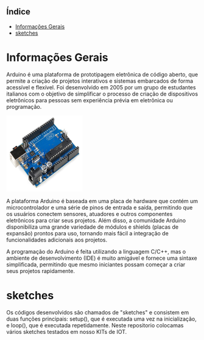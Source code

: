 
## Índice
* [Informações Gerais](#Informações_Gerais)
* [sketches](#sketches)

# Informações Gerais

Arduino é uma plataforma de prototipagem eletrônica de código aberto, que permite a criação de projetos interativos e sistemas embarcados de forma acessível e flexível. Foi desenvolvido em 2005 por um grupo de estudantes italianos com o objetivo de simplificar o processo de criação de dispositivos eletrônicos para pessoas sem experiência prévia em eletrônica ou programação.

<img src="https://github.com/Epaminondaslage/Arduino-Uno/blob/master/Figuras/Arduino%20Uno%20R3.png" height="200" width="200">

A plataforma Arduino é baseada em uma placa de hardware que contém um microcontrolador e uma série de pinos de entrada e saída, permitindo que os usuários conectem sensores, atuadores e outros componentes eletrônicos para criar seus projetos. Além disso, a comunidade Arduino disponibiliza uma grande variedade de módulos e shields (placas de expansão) prontos para uso, tornando mais fácil a integração de funcionalidades adicionais aos projetos.

A programação do Arduino é feita utilizando a linguagem C/C++, mas o ambiente de desenvolvimento (IDE) é muito amigável e fornece uma sintaxe simplificada, permitindo que mesmo iniciantes possam começar a criar seus projetos rapidamente.

# sketches

Os códigos desenvolvidos são chamados de "sketches" e consistem em duas funções principais: setup(), que é executada uma vez na inicialização, e loop(), que é executada repetidamente. Neste repositorio colocamas vários sketches testados em nosso KITs de IOT. 



